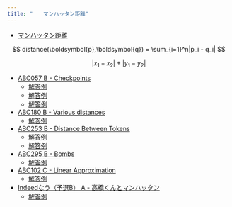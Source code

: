 ```yaml
---
title: "　　マンハッタン距離"
---
```


* [マンハッタン距離](https://ja.wikipedia.org/wiki/%E3%83%9E%E3%83%B3%E3%83%8F%E3%83%83%E3%82%BF%E3%83%B3%E8%B7%9D%E9%9B%A2)

$$
distance(\boldsymbol{p},\boldsymbol{q}) = \sum_{i=1}^n|p_i - q_i|
$$

$$
|x_1 - x_2| + |y_1 - y_2|
$$

- [ABC057 B - Checkpoints](https://atcoder.jp/contests/abc057/tasks/abc057_b)
    - [解答例](https://atcoder.jp/contests/abc057/submissions/19375708)
    - [解答例](https://atcoder.jp/contests/abc057/submissions/19379428)
    - [解答例](https://atcoder.jp/contests/abc057/submissions/19379467)
- [ABC180 B - Various distances](https://atcoder.jp/contests/abc180/tasks/abc180_b)
    - [解答例](https://atcoder.jp/contests/abc180/submissions/35453803)
- [ABC253 B - Distance Between Tokens](https://atcoder.jp/contests/abc253/tasks/abc253_b)
    - [解答例](https://atcoder.jp/contests/abc253/submissions/32183704)
    - [解答例](https://atcoder.jp/contests/abc253/submissions/32183787)
- [ABC295 B - Bombs](https://atcoder.jp/contests/abc295/tasks/abc295_b)
    - [解答例](https://atcoder.jp/contests/abc295/submissions/40083065)
- [ABC102 C - Linear Approximation](https://atcoder.jp/contests/abc102/tasks/arc100_a)
    - [解答例](https://atcoder.jp/contests/abc102/submissions/17928779)
- [Indeedなう（予選B） A - 高橋くんとマンハッタン](https://atcoder.jp/contests/indeednow-qualb/tasks/indeednow_2015_qualb_1)
    - [解答例](https://atcoder.jp/contests/indeednow-qualb/submissions/15568308)